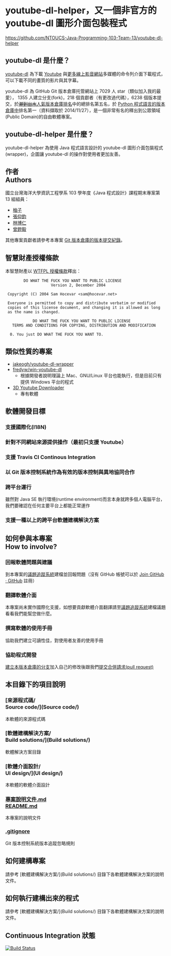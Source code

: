 # youtube-dl-helper，又一個非官方的 youtube-dl 圖形介面包裝程式
<https://github.com/NTOUCS-Java-Programming-103-Team-13/youtube-dl-helper>  

## youtube-dl 是什麼？
[youtube-dl](http://rg3.github.io/youtube-dl/) 為下載 [Youtube](http://youtube.com) 與[更多線上影音網站](http://rg3.github.io/youtube-dl/supportedsites.html)多媒體的命令列介面下載程式，可以下載不同的畫質的影片與其字幕。

youtube-dl 為 GitHub Git 版本倉庫托管網站上 7029 人 star（類似加入我的最愛）， 1355 人建立分支(fork)，218 個貢獻者（有更改過代碼），6238 個版本提交，於[<del>潮到出水</del>人氣版本倉庫排名](https://github.com/trending)中的總排名第五名，於 [Python 程式語言的版本倉庫中](https://github.com/trending?l=python)排名第一（資料擷取於 2014/11/27），是一個非常有名的釋出到公眾領域(Public Domain)的自由軟體專案。

## youtube-dl-helper 是什麼？
youtube-dl-helper 為使用 Java 程式語言設計的 youtube-dl 圖形介面包裝程式(wrapper)，企圖讓 youtube-dl 的操作對使用者更加友善。

## 作者<br>Authors
國立台灣海洋大學資訊工程學系 103 學年度《Java 程式設計》課程期末專案第 13 組組員：

* [柚子](http://www.github.com/dorislin8737)
* [張仰鈞](http://www.github.com/stevekevin1005)
* [林博仁](http://www.github.com/Vdragon)
* [曾鐙毅](http://www.github.com/kshs31711)

其他專案貢獻者請參考本專案 [Git 版本倉庫的版本提交紀錄](https://github.com/NTOUCS-Java-Programming-103-Team-13/youtube-dl-helper/commits)。

## 智慧財產授權條款
本智慧財產以 [WTFPL 授權條款](http://www.wtfpl.net/)釋出：

```
        DO WHAT THE FUCK YOU WANT TO PUBLIC LICENSE 
                    Version 2, December 2004 

 Copyright (C) 2004 Sam Hocevar <sam@hocevar.net> 

 Everyone is permitted to copy and distribute verbatim or modified 
 copies of this license document, and changing it is allowed as long 
 as the name is changed. 

            DO WHAT THE FUCK YOU WANT TO PUBLIC LICENSE 
   TERMS AND CONDITIONS FOR COPYING, DISTRIBUTION AND MODIFICATION 

  0. You just DO WHAT THE FUCK YOU WANT TO.
```

## 類似性質的專案
* [jakeogh/youtube-dl-wrapper](https://github.com/jakeogh/youtube-dl-wrapper)
* [fredyw/win-youtube-dl](https://github.com/fredyw/win-youtube-dl)
    * 根據開發者說明理論上 Mac、GNU/Linux 平台也能執行，但是目前只有提供 Windows 平台的程式
* [3D Youtube Downloader](http://yd.3dyd.com/)
    * 專有軟體

## 軟體開發目標
### 支援國際化(I18N)
### 針對不同網站來源提供操作（最初只支援 Youtube）
### 支援 Travis CI Continous Integration
### 以 Git 版本控制系統作為有效的版本控制與異地協同合作
### 跨平台運行
雖然對 Java SE 執行環境(runtime environment)而言本身就跨多個人電腦平台，我們要確認在任何主要平台上都能正常運作

### 支援一種以上的跨平台軟體建構解決方案

## 如何參與本專案<br>How to involve?
### 回報軟體問題與建議  
到本專案的[議題追蹤系統](https://github.com/NTOUCS-Java-Programming-103-Team-13/youtube-dl-wrapper/issues)建檔並回報問題（沒有 GitHub 帳號可以於 [Join GitHub · GitHub](https://github.com/join) 註冊）

### 翻譯軟體介面
本專案尚未實作國際化支援，如想要貢獻軟體介面翻譯請至[議題追蹤系統](https://github.com/NTOUCS-Java-Programming-103-Team-13/youtube-dl-wrapper/issues)建檔議題看看我們能幫您做什麼。

### 撰寫軟體的使用手冊
協助我們建立可讀性佳，對使用者友善的使用手冊

### 協助程式開發
[建立本版本倉庫的分支](https://github.com/NTOUCS-Java-Programming-103-Team-13/youtube-dl-helper/fork)加入自己的修改後跟我們[提交合併請求(pull request)](https://github.com/Vdragon/NTOUCS-Java-Programming-103-Team-13/youtube-dl-helper/pull/new)

## 本目錄下的項目說明
### [來源程式碼/<br />Source code/](Source code/)
本軟體的來源程式碼

### [軟體建構解決方案/<br />Build solutions/](Build solutions/)
軟體解決方案目錄

### [軟體介面設計/<br>UI design/](UI design/)
本軟體的軟體介面設計

### [專案說明文件.md<br />README.md](README.md)
本專案的說明文件

### [.gitignore](.gitignore)
Git 版本控制系統版本追蹤忽略規則

## 如何建構專案
請參考 [軟體建構解決方案/](Build solutions/) 目錄下各軟體建構解決方案的說明文件。

## 如何執行建構出來的程式
請參考 [軟體建構解決方案/](Build solutions/) 目錄下各軟體建構解決方案的說明文件。

## Continuous Integration 狀態
[![Build Status](https://travis-ci.org/NTOUCS-Java-Programming-103-Team-13/youtube-dl-helper.svg)](https://travis-ci.org/NTOUCS-Java-Programming-103-Team-13/youtube-dl-helper)
